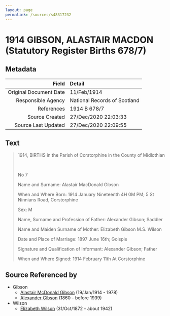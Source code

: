 ```yaml
---
layout: page
permalink: /sources/s48317232
---
```


# 1914 GIBSON, ALASTAIR MACDON (Statutory Register Births 678/7)

## Metadata

Field | Detail
---:|:---
Original Document Date | 11/Feb/1914
Responsible Agency | National Records of Scotland
References | 1914 B 678/7
Source Created | 27/Dec/2020 22:03:33
Source Last Updated | 27/Dec/2020 22:09:55

## Text

> 1914, BIRTHS in the Parish of Corstorphine in the County of Midlothian
>
> <br/>
>
> No 7
>
> Name and Surname: Alastair MacDonald Gibson
>
> When and Where Born: 1914 January Nineteenth 4H 0M PM; 5 St Ninnians Road, Corstorphine
>
> Sex: M
>
> Name, Surname and Profession of Father: Alexander Gibson; Saddler
>
> Name and Maiden Surname of Mother: Elizabeth Gibson M.S. Wilson
>
> Date and Place of Marriage: 1897 June 16th; Golspie
>
> Signature and Qualification of Informant: Alexander Gibson; Father
>
> When and Where Signed: 1914 February 11th At Corstorphine
>

## Source Referenced by

* Gibson
  * [Alastair McDonald Gibson](../people/@3963708@-alastair-mcdonald-gibson-b1914-1-19-d1978.md) (19/Jan/1914 - 1978)
  * [Alexander Gibson](../people/@21968540@-alexander-gibson-b1860-d1939.md) (1860 - before 1939)
* Wilson
  * [Elizabeth Wilson](../people/@71295041@-elizabeth-wilson-b1872-10-31-d1942.md) (31/Oct/1872 - about 1942)
